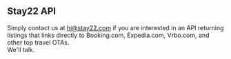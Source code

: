 ## Stay22 API

Simply contact us at hi@stay22.com if you are interested in an API returning listings that links directly to Booking.com, Expedia.com, Vrbo.com, and other top travel OTAs.  
We'll talk.
